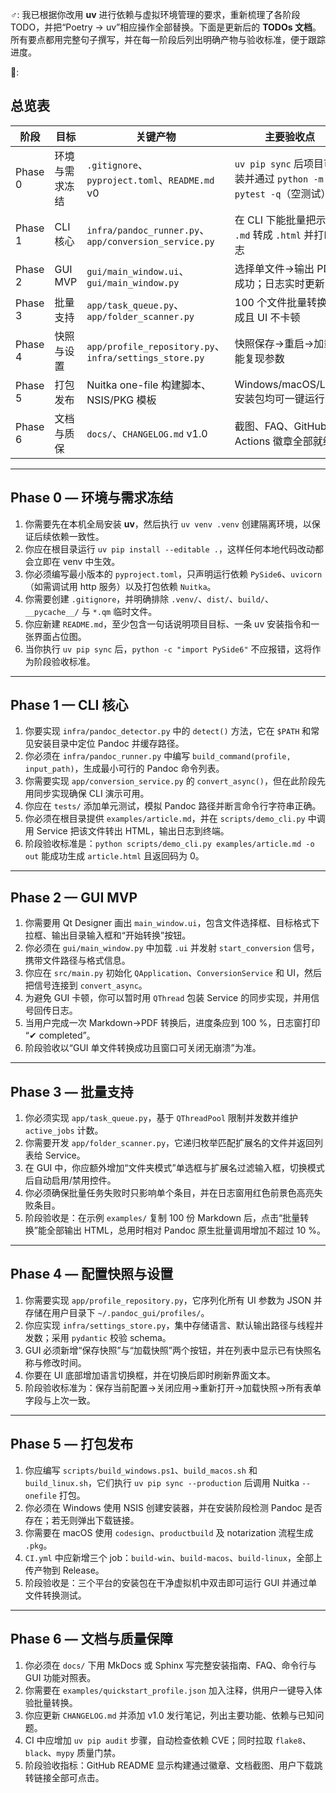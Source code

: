 ‍♂️: 我已根据你改用 **uv** 进行依赖与虚拟环境管理的要求，重新梳理了各阶段 TODO，并把“Poetry → uv”相应操作全部替换。下面是更新后的 **TODOs 文档**。所有要点都用完整句子撰写，并在每一阶段后列出明确产物与验收标准，便于跟踪进度。

🐍:

## 总览表

| 阶段      | 目标      | 关键产物                                                  | 主要验收点                                              |
| ------- | ------- | ----------------------------------------------------- | -------------------------------------------------- |
| Phase 0 | 环境与需求冻结 | `.gitignore`、`pyproject.toml`、`README.md` v0          | `uv pip sync` 后项目可安装并通过 `python -m pytest -q`（空测试） |
| Phase 1 | CLI 核心  | `infra/pandoc_runner.py`、`app/conversion_service.py`  | 在 CLI 下能批量把示例 `.md` 转成 `.html` 并打印日志               |
| Phase 2 | GUI MVP | `gui/main_window.ui`、`gui/main_window.py`             | 选择单文件→输出 PDF 成功；日志实时更新                             |
| Phase 3 | 批量支持    | `app/task_queue.py`、`app/folder_scanner.py`           | 100 个文件批量转换完成且 UI 不卡顿                              |
| Phase 4 | 快照与设置   | `app/profile_repository.py`、`infra/settings_store.py` | 快照保存→重启→加载后能复现参数                                   |
| Phase 5 | 打包发布    | Nuitka one-file 构建脚本、NSIS/PKG 模板                      | Windows/macOS/Linux 安装包均可一键运行                      |
| Phase 6 | 文档与质保   | `docs/`、`CHANGELOG.md` v1.0                           | 截图、FAQ、GitHub Actions 徽章全部就绪                       |

---

## Phase 0 — 环境与需求冻结

1. 你需要先在本机全局安装 **uv**，然后执行 `uv venv .venv` 创建隔离环境，以保证后续依赖一致性。
2. 你应在根目录运行 `uv pip install --editable .`，这样任何本地代码改动都会立即在 venv 中生效。
3. 你必须编写最小版本的 `pyproject.toml`，只声明运行依赖 `PySide6`、`uvicorn`（如需调试用 http 服务）以及打包依赖 `Nuitka`。
4. 你需要创建 `.gitignore`，并明确排除 `.venv/`、`dist/`、`build/`、`__pycache__/` 与 `*.qm` 临时文件。
5. 你应新建 `README.md`，至少包含一句话说明项目目标、一条 uv 安装指令和一张界面占位图。
6. 当你执行 `uv pip sync` 后，`python -c "import PySide6"` 不应报错，这将作为阶段验收标准。

---

## Phase 1 — CLI 核心

1. 你要实现 `infra/pandoc_detector.py` 中的 `detect()` 方法，它在 `$PATH` 和常见安装目录中定位 Pandoc 并缓存路径。
2. 你必须在 `infra/pandoc_runner.py` 中编写 `build_command(profile, input_path)`，生成最小可行的 Pandoc 命令列表。
3. 你需要实现 `app/conversion_service.py` 的 `convert_async()`，但在此阶段先用同步实现确保 CLI 演示可用。
4. 你应在 `tests/` 添加单元测试，模拟 Pandoc 路径并断言命令行字符串正确。
5. 你必须在根目录提供 `examples/article.md`，并在 `scripts/demo_cli.py` 中调用 Service 把该文件转出 HTML，输出日志到终端。
6. 阶段验收标准是：`python scripts/demo_cli.py examples/article.md -o out` 能成功生成 `article.html` 且返回码为 0。

---

## Phase 2 — GUI MVP

1. 你需要用 Qt Designer 画出 `main_window.ui`，包含文件选择框、目标格式下拉框、输出目录输入框和“开始转换”按钮。
2. 你必须在 `gui/main_window.py` 中加载 `.ui` 并发射 `start_conversion` 信号，携带文件路径与格式信息。
3. 你应在 `src/main.py` 初始化 `QApplication`、`ConversionService` 和 UI，然后把信号连接到 `convert_async`。
4. 为避免 GUI 卡顿，你可以暂时用 `QThread` 包装 Service 的同步实现，并用信号回传日志。
5. 当用户完成一次 Markdown→PDF 转换后，进度条应到 100 %，日志窗打印 “✔ completed”。
6. 阶段验收以“GUI 单文件转换成功且窗口可关闭无崩溃”为准。

---

## Phase 3 — 批量支持

1. 你必须实现 `app/task_queue.py`，基于 `QThreadPool` 限制并发数并维护 `active_jobs` 计数。
2. 你需要开发 `app/folder_scanner.py`，它递归枚举匹配扩展名的文件并返回列表给 Service。
3. 在 GUI 中，你应额外增加“文件夹模式”单选框与扩展名过滤输入框，切换模式后自动启用/禁用控件。
4. 你必须确保批量任务失败时只影响单个条目，并在日志窗用红色前景色高亮失败条目。
5. 阶段验收是：在示例 `examples/` 复制 100 份 Markdown 后，点击“批量转换”能全部输出 HTML，总用时相对 Pandoc 原生批量调用增加不超过 10 %。

---

## Phase 4 — 配置快照与设置

1. 你需要实现 `app/profile_repository.py`，它序列化所有 UI 参数为 JSON 并存储在用户目录下 `~/.pandoc_gui/profiles/`。
2. 你应实现 `infra/settings_store.py`，集中存储语言、默认输出路径与线程并发数；采用 `pydantic` 校验 schema。
3. GUI 必须新增“保存快照”与“加载快照”两个按钮，并在列表中显示已有快照名称与修改时间。
4. 你要在 UI 底部增加语言切换框，并在切换后即时刷新界面文本。
5. 阶段验收标准为：保存当前配置→关闭应用→重新打开→加载快照→所有表单字段与上次一致。

---

## Phase 5 — 打包发布

1. 你应编写 `scripts/build_windows.ps1`、`build_macos.sh` 和 `build_linux.sh`，它们执行 `uv pip sync --production` 后调用 Nuitka `--onefile` 打包。
2. 你必须在 Windows 使用 NSIS 创建安装器，并在安装阶段检测 Pandoc 是否存在；若无则弹出下载链接。
3. 你需要在 macOS 使用 `codesign`、`productbuild` 及 notarization 流程生成 `.pkg`。
4. `CI.yml` 中应新增三个 job：`build-win`、`build-macos`、`build-linux`，全部上传产物到 Release。
5. 阶段验收是：三个平台的安装包在干净虚拟机中双击即可运行 GUI 并通过单文件转换测试。

---

## Phase 6 — 文档与质量保障

1. 你必须在 `docs/` 下用 MkDocs 或 Sphinx 写完整安装指南、FAQ、命令行与 GUI 功能对照表。
2. 你需要在 `examples/quickstart_profile.json` 加入注释，供用户一键导入体验批量转换。
3. 你应更新 `CHANGELOG.md` 并添加 v1.0 发行笔记，列出主要功能、依赖与已知问题。
4. CI 中应增加 `uv pip audit` 步骤，自动检查依赖 CVE；同时拉取 `flake8`、`black`、`mypy` 质量门禁。
5. 阶段验收指标：GitHub README 显示构建通过徽章、文档截图、用户下载跳转链接全部可点击。
